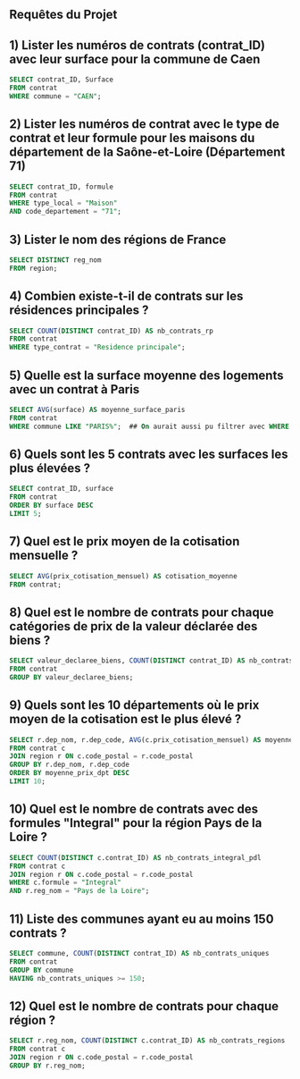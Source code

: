 ## Requêtes du Projet

## 1) Lister les numéros de contrats (contrat_ID) avec leur surface pour la commune de Caen
```sql
SELECT contrat_ID, Surface
FROM contrat
WHERE commune = "CAEN";
```

## 2) Lister les numéros de contrat avec le type de contrat et leur formule pour les maisons du département de la Saône-et-Loire (Département 71)
```sql
SELECT contrat_ID, formule
FROM contrat
WHERE type_local = "Maison"
AND code_departement = "71";
```

## 3) Lister le nom des régions de France
```sql
SELECT DISTINCT reg_nom
FROM region;
```

## 4) Combien existe-t-il de contrats sur les résidences principales ?
```sql
SELECT COUNT(DISTINCT contrat_ID) AS nb_contrats_rp
FROM contrat
WHERE type_contrat = "Residence principale";
```

## 5) Quelle est la surface moyenne des logements avec un contrat à Paris 
```sql
SELECT AVG(surface) AS moyenne_surface_paris
FROM contrat
WHERE commune LIKE "PARIS%";  ## On aurait aussi pu filtrer avec WHERE code_departement = '75'
```

## 6) Quels sont les 5 contrats avec les surfaces les plus élevées ?
```sql
SELECT contrat_ID, surface
FROM contrat
ORDER BY surface DESC
LIMIT 5;
```

## 7) Quel est le prix moyen de la cotisation mensuelle ?
```sql
SELECT AVG(prix_cotisation_mensuel) AS cotisation_moyenne
FROM contrat;
```

## 8) Quel est le nombre de contrats pour chaque catégories de prix de la valeur déclarée des biens ?
```sql
SELECT valeur_declaree_biens, COUNT(DISTINCT contrat_ID) AS nb_contrats_valeur
FROM contrat
GROUP BY valeur_declaree_biens;
```

## 9) Quels sont les 10 départements où le prix moyen de la cotisation est le plus élevé ?
```sql
SELECT r.dep_nom, r.dep_code, AVG(c.prix_cotisation_mensuel) AS moyenne_prix_dpt
FROM contrat c 
JOIN region r ON c.code_postal = r.code_postal
GROUP BY r.dep_nom, r.dep_code
ORDER BY moyenne_prix_dpt DESC
LIMIT 10;
```

## 10) Quel est le nombre de contrats avec des formules "Integral" pour la région Pays de la Loire ?
```sql
SELECT COUNT(DISTINCT c.contrat_ID) AS nb_contrats_integral_pdl
FROM contrat c
JOIN region r ON c.code_postal = r.code_postal
WHERE c.formule = "Integral"
AND r.reg_nom = "Pays de la Loire";
```

## 11) Liste des communes ayant eu au moins 150 contrats ?
```sql
SELECT commune, COUNT(DISTINCT contrat_ID) AS nb_contrats_uniques
FROM contrat
GROUP BY commune
HAVING nb_contrats_uniques >= 150;
```

## 12) Quel est le nombre de contrats pour chaque région ?
```sql
SELECT r.reg_nom, COUNT(DISTINCT c.contrat_ID) AS nb_contrats_regions
FROM contrat c
JOIN region r ON c.code_postal = r.code_postal
GROUP BY r.reg_nom;
```

